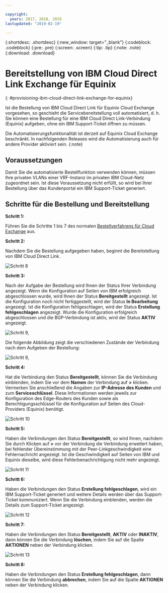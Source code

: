 ```yaml
---

copyright:
  years: 2017, 2018, 2019
lastupdated: "2019-02-19"

---
```


{:shortdesc: .shortdesc}
{:new_window: target="_blank"}
{:codeblock: .codeblock}
{:pre: .pre}
{:screen: .screen}
{:tip: .tip}
{:note: .note}
{:download: .download}


# Bereitstellung von IBM Cloud Direct Link Exchange für Equinix
{: #provisioning-ibm-cloud-direct-link-exchange-for-equinix}

Ist die Bestellung von IBM Cloud Direct Link für Equinix Cloud Exchange vorgesehen, so geschieht die Servicebereitstellung voll automatisiert, d. h. Sie können eine Bestellung für eine IBM Cloud Direct Link-Verbindung (Equinix) aufgeben, ohne ein IBM Support-Ticket öffnen zu müssen.

Die Automatisierungsfunktionalität ist derzeit auf Equinix Cloud Exchange beschränkt. In nachfolgenden Releases wird die Automatisierung auch für andere Provider aktiviert sein.
{:note}

## Voraussetzungen

Damit Sie die automatisierte Bestellfunktion verwenden können, müssen Ihre privaten VLANs einer VRF-Instanz im privaten IBM Cloud-Netz zugeordnet sein. Ist diese Voraussetzung nicht erfüllt, so wird bei Ihrer Bestellung über das Kundenportal ein IBM Support-Ticket generiert.

## Schritte für die Bestellung und Bereitstellung

**Schritt 1:**

Führen Sie die Schritte 1 bis 7 des normalen [Bestellverfahrens für Cloud Exchange](/docs/infrastructure/direct-link?topic=direct-link-provisioning-ibm-cloud-direct-link-exchange) aus. 

**Schritt 2:**

Nachdem Sie die Bestellung aufgegeben haben, beginnt die Bereitstellung von IBM Cloud Direct Link.

![Schritt 8](/images/Equinix-Step8.png)

**Schritt 3:**

Nach der Aufgabe der Bestellung wird Ihnen der Status Ihrer Verbindung angezeigt. Wenn die Konfiguration auf Seiten von IBM erfolgreich abgeschlossen wurde, wird Ihnen der Status **Bereitgestellt** angezeigt. Ist die Konfiguration noch nicht fertiggestellt, wird der Status **In Bearbeitung** angezeigt. Ist die Konfiguration fehlgeschlagen, wird der Status **Erstellung fehlgeschlagen** angezeigt. Wurde die Konfiguration erfolgreich abgeschlossen und die BGP-Verbindung ist aktiv, wird der Status **AKTIV** angezeigt.

![Schritt 9, ](/images/Equinix-Step9-InProgress.png)

Die folgende Abbildung zeigt die verschiedenen Zustände der Verbindung nach dem Aufgeben der Bestellung:

![Schritt 9, ](/images/Equinix-Step9-UP.png)

**Schritt 4:**

Hat die Verbindung den Status **Bereitgestellt**, können Sie die Verbindung einblenden, indem Sie vor dem **Namen** der Verbindung auf **>** klicken. Vermerken Sie anschließend die Angaben zur **IP-Adresse des Kunden** und zum **Serviceschlüssel**. Diese Informationen werden jeweils zur Konfiguration des Edge-Routers des Kunden sowie als Berechtigungsschlüssel für die Konfiguration auf Seiten des Cloud-Providers (Equinix) benötigt.

![Schritt 10](/images/Equinix-Step10-Provisioned.png)

**Schritt 5:**

Haben die Verbindungen den Status **Bereitgestellt**, so wird Ihnen, nachdem Sie durch Klicken auf **>** vor der Verbindung die Verbindung erweitert haben, bei fehlender Übereinstimmung mit der Peer-Linkgeschwindigkeit eine Fehlernachricht angezeigt. Ist die Geschwindigkeit auf Seiten von IBM und Equinix dieselbe, wird diese Fehlerbenachrichtigung nicht mehr angezeigt.

![Schritt 11](/images/Equinix-Step11-PortMismatch.png)

**Schritt 6:**

Haben die Verbindungen den Status **Erstellung fehlgeschlagen**, wird ein IBM Support-Ticket generiert und weitere Details werden über das Support-Ticket kommuniziert. Wenn Sie die Verbindung einblenden, werden die Details zum Support-Ticket angezeigt.

![Schritt 12](/images/Equinix-Step12-CreateFailed.png)

**Schritt 7:**

Haben die Verbindungen den Status **Bereitgestellt**, **AKTIV** oder **INAKTIV**, dann können Sie die Verbindung **löschen**, indem Sie auf die Spalte **AKTIONEN** neben der Verbindung klicken.

![Schritt 13](/images/Equinix-Step13-Delete.png)

**Schritt 8:**

Haben die Verbindungen den Status **Erstellung fehlgeschlagen**, dann können Sie die Verbindung **abbrechen**, indem Sie auf die Spalte **AKTIONEN** neben der Verbindung klicken.

